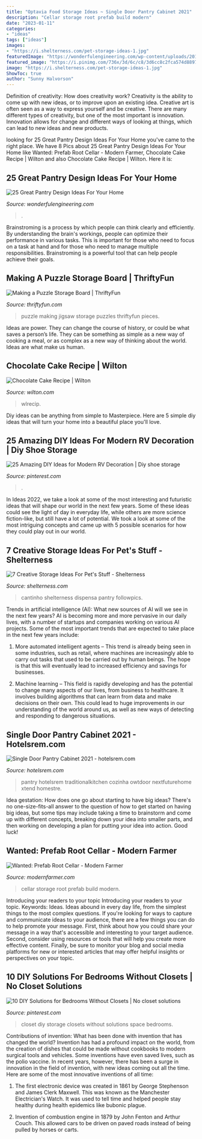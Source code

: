 ```yaml
---
title: "Optavia Food Storage Ideas ~ Single Door Pantry Cabinet 2021"
description: "Cellar storage root prefab build modern"
date: "2023-01-11"
categories:
- "ideas"
tags: ["ideas"]
images:
- "https://i.shelterness.com/pet-storage-ideas-1.jpg"
featuredImage: "https://wonderfulengineering.com/wp-content/uploads/2014/09/25-walk-in-pantry-ideas-9.jpg"
featured_image: "https://i.pinimg.com/736x/3d/6c/c8/3d6cc8c2fca574d8897a686eba919865.jpg"
image: "https://i.shelterness.com/pet-storage-ideas-1.jpg"
ShowToc: true
author: "Sunny Halvorson"
---
```



Definition of creativity: How does creativity work?
Creativity is the ability to come up with new ideas, or to improve upon an existing idea. Creative art is often seen as a way to express yourself and be creative. There are many different types of creativity, but one of the most important is innovation. Innovation allows for change and different ways of looking at things, which can lead to new ideas and new products.

	

		
looking for 25 Great Pantry Design Ideas For Your Home you've came to the right place. We have 8 Pics about 25 Great Pantry Design Ideas For Your Home like Wanted: Prefab Root Cellar - Modern Farmer, Chocolate Cake Recipe | Wilton and also Chocolate Cake Recipe | Wilton. Here it is:
		
    
## 25 Great Pantry Design Ideas For Your Home

<img loading=lazy src="https://wonderfulengineering.com/wp-content/uploads/2014/09/25-walk-in-pantry-ideas-9.jpg" onerror="this.onerror=null;this.src='https://tse3.mm.bing.net/th?id=OIP.U6UDJ70-9pRrurYmeTjk0QHaLF&amp;pid=15.1';" alt="25 Great Pantry Design Ideas For Your Home">

_Source: wonderfulengineering.com_

>. 

	

Brainstroming is a process by which people can think clearly and efficiently. By understanding the brain's workings, people can optimize their performance in various tasks. This is important for those who need to focus on a task at hand and for those who need to manage multiple responsibilities. Brainstroming is a powerful tool that can help people achieve their goals.

    
## Making A Puzzle Storage Board | ThriftyFun

<img loading=lazy src="https://img.thrfun.com/img/077/365/jigsaw_puzzle_x1.jpg" onerror="this.onerror=null;this.src='https://tse2.mm.bing.net/th?id=OIP.lpigjDmfPW6omkdAHz05wgHaLH&amp;pid=15.1';" alt="Making a Puzzle Storage Board | ThriftyFun">

_Source: thriftyfun.com_

>puzzle making jigsaw storage puzzles thriftyfun pieces. 

	

Ideas are power. They can change the course of history, or could be what saves a person’s life. They can be something as simple as a new way of cooking a meal, or as complex as a new way of thinking about the world. Ideas are what make us human.

    
## Chocolate Cake Recipe | Wilton

<img loading=lazy src="https://www.wilton.com/dw/image/v2/AAWA_PRD/on/demandware.static/-/Sites-wilton-project-master/default/dw2d51022b/images/project/WLRECIP-358/chocolate-cake-recipe-wlrecip-358_1.jpg?sw=1440&amp;sh=750&amp;sm=fit" onerror="this.onerror=null;this.src='https://tse3.mm.bing.net/th?id=OIP.uC0jA9V2YMzXEbXYoc79QwHaHa&amp;pid=15.1';" alt="Chocolate Cake Recipe | Wilton">

_Source: wilton.com_

>wlrecip. 

	

Diy ideas can be anything from simple to Masterpiece. Here are 5 simple diy ideas that will turn your home into a beautiful place you'll love.

    
## 25 Amazing DIY Ideas For Modern RV Decoration | Diy Shoe Storage

<img loading=lazy src="https://i.pinimg.com/736x/3d/6c/c8/3d6cc8c2fca574d8897a686eba919865.jpg" onerror="this.onerror=null;this.src='https://tse2.mm.bing.net/th?id=OIP.jFXbwu5t1zNQaoKXWJ7aDwHaKy&amp;pid=15.1';" alt="25 Amazing DIY Ideas for Modern RV Decoration | Diy shoe storage">

_Source: pinterest.com_

>. 

	

In Ideas 2022, we take a look at some of the most interesting and futuristic ideas that will shape our world in the next few years. Some of these ideas could see the light of day in everyday life, while others are more science fiction-like, but still have a lot of potential. We took a look at some of the most intriguing concepts and came up with 5 possible scenarios for how they could play out in our world.

    
## 7 Creative Storage Ideas For Pet&#039;s Stuff - Shelterness

<img loading=lazy src="https://i.shelterness.com/pet-storage-ideas-1.jpg" onerror="this.onerror=null;this.src='https://tse3.mm.bing.net/th?id=OIP.5cVhKqhcTQpGVgX8gIH9WwAAAA&amp;pid=15.1';" alt="7 Creative Storage Ideas For Pet&#039;s Stuff - Shelterness">

_Source: shelterness.com_

>cantinho shelterness dispensa pantry followpics. 

	

Trends in artificial intelligence (AI): What new sources of AI will we see in the next few years?
AI is becoming more and more pervasive in our daily lives, with a number of startups and companies working on various AI projects. Some of the most important trends that are expected to take place in the next few years include:
1. More automated intelligent agents – This trend is already being seen in some industries, such as retail, where machines are increasingly able to carry out tasks that used to be carried out by human beings. The hope is that this will eventually lead to increased efficiency and savings for businesses.

2. Machine learning – This field is rapidly developing and has the potential to change many aspects of our lives, from business to healthcare. It involves building algorithms that can learn from data and make decisions on their own. This could lead to huge improvements in our understanding of the world around us, as well as new ways of detecting and responding to dangerous situations.

    
## Single Door Pantry Cabinet 2021 - Hotelsrem.com

<img loading=lazy src="https://hotelsrem.com/wp-content/uploads/2020/07/single-door-pantry-cabinet-lovely-traditional-corner-pantry-of-single-door-pantry-cabinet.jpg" onerror="this.onerror=null;this.src='https://tse3.mm.bing.net/th?id=OIP.BgRzYReZEAzmi9hF5eGNagHaLH&amp;pid=15.1';" alt="Single Door Pantry Cabinet 2021 - hotelsrem.com">

_Source: hotelsrem.com_

>pantry hotelsrem traditionalkitchen cozinha owtdoor nextfuturehome xtend homestre. 

	

Idea gestation: How does one go about starting to have big ideas?
There's no one-size-fits-all answer to the question of how to get started on having big ideas, but some tips may include taking a time to brainstorm and come up with different concepts, breaking down your idea into smaller parts, and then working on developing a plan for putting your idea into action. Good luck!

    
## Wanted: Prefab Root Cellar - Modern Farmer

<img loading=lazy src="https://modernfarmer.com/wp-content/uploads/2019/02/shutterstock_1064704262.jpg" onerror="this.onerror=null;this.src='https://tse4.mm.bing.net/th?id=OIP.wcU_L9_vn34CK1EIpsJEFQHaFj&amp;pid=15.1';" alt="Wanted: Prefab Root Cellar - Modern Farmer">

_Source: modernfarmer.com_

>cellar storage root prefab build modern. 

	

Introducing your readers to your topic
Introducing your readers to your topic. Keywords: Ideas. Ideas abound in every day life, from the simplest things to the most complex questions. If you're looking for ways to capture and communicate ideas to your audience, there are a few things you can do to help promote your message. First, think about how you could share your message in a way that's accessible and interesting to your target audience. Second, consider using resources or tools that will help you create more effective content. Finally, be sure to monitor your blog and social media platforms for new or interested articles that may offer helpful insights or perspectives on your topic.

    
## 10 DIY Solutions For Bedrooms Without Closets | No Closet Solutions

<img loading=lazy src="https://i.pinimg.com/736x/9b/d2/59/9bd2592f75d39eaa8feb2679a269bbb7.jpg" onerror="this.onerror=null;this.src='https://tse3.mm.bing.net/th?id=OIP.pEBowrQdLZkXkgusR2fNowHaLH&amp;pid=15.1';" alt="10 DIY Solutions for Bedrooms Without Closets | No closet solutions">

_Source: pinterest.com_

>closet diy storage closets without solutions space bedrooms. 

	

Contributions of invention: What has been done with invention that has changed the world?
Invention has had a profound impact on the world, from the creation of dishes that could be made without cookbooks to modern surgical tools and vehicles. Some inventions have even saved lives, such as the polio vaccine. In recent years, however, there has been a surge in innovation in the field of invention, with new ideas coming out all the time. Here are some of the most innovative inventions of all time:
1) The first electronic device was created in 1861 by George Stephenson and James Clerk Maxwell. This was known as the Manchester Electrician's Watch. It was used to tell time and helped people stay healthy during health epidemics like bubonic plague.

2) Invention of combustion engine in 1879 by John Fenton and Arthur Couch. This allowed cars to be driven on paved roads instead of being pulled by horses or carts.

